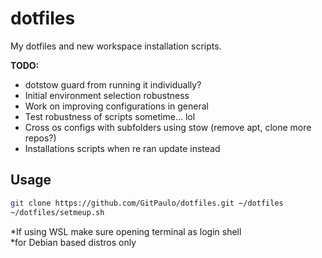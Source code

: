 # dotfiles
My dotfiles and new workspace installation scripts.

**TODO:**
- dotstow guard from running it individually?
- Initial environment selection robustness
- Work on improving configurations in general
- Test robustness of scripts sometime... lol
- Cross os configs with subfolders using stow (remove apt, clone more repos?)
- Installations scripts when re ran update instead

## Usage

```sh
git clone https://github.com/GitPaulo/dotfiles.git ~/dotfiles
~/dotfiles/setmeup.sh
```

*If using WSL make sure opening terminal as login shell \
*for Debian based distros only
